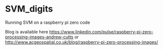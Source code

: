 # SVM_digits
Running SVM on a raspberry pi zero code

Blog is available here https://www.linkedin.com/pulse/raspberry-pi-zero-processing-images-andrew-cutts or http://www.acgeospatial.co.uk/blog/raspberry-pi-zero-processing-images/

